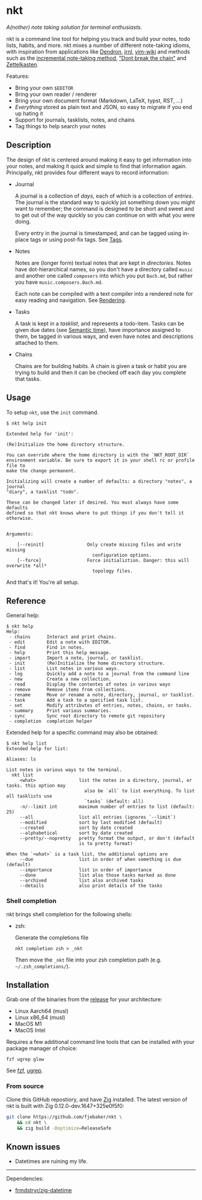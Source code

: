 # nkt

_A(nother) note taking solution for terminal enthusiasts._

nkt is a command line tool for helping you track and build your notes, todo
lists, habits, and more. nkt mixes a number of different note-taking idioms,
with inspiration from applications like [Dendron](), [jrnl](), [vim-wiki]() and
methods such as the [incremental note-taking method](), ["Dont break the
chain"]() and [Zettelkasten]().

Features:
- Bring your own `$EDITOR`
- Bring your own reader / renderer
- Bring your own document format (Markdown, LaTeX, typst, RST, ...)
- _Everything_ stored as plain text and JSON, so easy to migrate if you end up hating it
- Support for journals, tasklists, notes, and chains
- Tag things to help search your notes

## Description

The design of nkt is centered around making it easy to get information into
your notes, and making it quick and simple to find that information again.
Principally, nkt provides four different ways to record information:

- Journal

  A journal is a collection of _days_, each of which is a collection of
  _entries_. The journal is the standard way to quickly jot something down you
  might want to remember; the command is designed to be short and sweet and to
  get out of the way quickly so you can continue on with what you were doing.

  Every entry in the journal is timestamped, and can be tagged using in-place tags
  or using post-fix tags. See [Tags](#Tags).

- Notes

  Notes are (longer form) textual notes that are kept in _directories_. Notes
  have dot-hierarchical names, so you don't have a directory called `music` and
  another one called `composers` into which you put `Bach.md`, but rather you
  have `music.composers.Bach.md`.

  Each note can be compiled with a text compiler into a rendered note for easy
  reading and navigation. See [Rendering](#Rendering).

- Tasks

  A task is kept in a _tasklist_, and represents a todo-item. Tasks can be
  given due dates (see [Semantic time](#Semantic-time)), have importance assigned
  to them, be tagged in various ways, and even have notes and descriptions
  attached to them.

- Chains

  Chains are for building habits. A chain is given a task or habit you are
  trying to build and then it can be checked off each day you complete that tasks.

## Usage

To setup `nkt`, use the `init` command.
```
$ nkt help init

Extended help for 'init':

(Re)Initialize the home directory structure.

You can override where the home directory is with the `NKT_ROOT_DIR`
environment variable. Be sure to export it in your shell rc or profile file to
make the change permanent.

Initializing will create a number of defaults: a directory "notes", a journal
"diary", a tasklist "todo".

These can be changed later if desired. You must always have some defaults
defined so that nkt knows where to put things if you don't tell it otherwise.


Arguments:

    [--reinit]                Only create missing files and write missing
                                configuration options.
    [--force]                 Force initializtion. Danger: this will overwrite *all*
                                topology files.
```

And that's it! You're all setup.



## Reference

General help:
```
$ nkt help
Help:
 - chains      Interact and print chains.
 - edit        Edit a note with EDITOR.
 - find        Find in notes.
 - help        Print this help message.
 - import      Import a note, journal, or tasklist.
 - init        (Re)Initialize the home directory structure.
 - list        List notes in various ways.
 - log         Quickly add a note to a journal from the command line
 - new         Create a new collection.
 - read        Display the contentes of notes in various ways
 - remove      Remove items from collections.
 - rename      Move or rename a note, directory, journal, or tasklist.
 - task        Add a task to a specified task list.
 - set         Modify attributes of entries, notes, chains, or tasks.
 - summary     Print various summaries.
 - sync        Sync root directory to remote git repository
 - completion  completion helper
```

Extended help for a specific command may also be obtained:

```
$ nkt help list
Extended help for list:

Aliases: ls

List notes in various ways to the terminal.
  nkt list
     <what>                list the notes in a directory, journal, or tasks. this option may
                             also be `all` to list everything. To list all tasklists use
                             `tasks` (default: all)
     -n/--limit int        maximum number of entries to list (default: 25)
     --all                 list all entries (ignores `--limit`)
     --modified            sort by last modified (default)
     --created             sort by date created
     --alphabetical        sort by date created
     --pretty/--nopretty   pretty format the output, or don't (default
                           is to pretty format)

When the `<what>` is a task list, the additional options are
     --due                 list in order of when something is due (default)
     --importance          list in order of importance
     --done                list also those tasks marked as done
     --archived            list also archived tasks
     --details             also print details of the tasks
```

### Shell completion

nkt brings shell completion for the following shells:

- zsh:

  Generate the completions file
  ```
  nkt completion zsh > _nkt
  ```
  Then move the `_nkt` file into your zsh completion path (e.g. `~/.zsh_completions/`).


## Installation

Grab one of the binaries from the [release]() for your architecture:

- Linux Aarch64 (musl)
- Linux x86_64 (musl)
- MacOS M1
- MacOS Intel

Requires a few additional command line tools that can be installed with your package manager of choice:

```
fzf ugrep glow
```

See [fzf](), [ugrep]().

### From source

Clone this GitHub repostiory, and have [Zig]() installed. The latest version of nkt is built with Zig 0.12.0-dev.1647+325e0f5f0:

```bash
git clone https://github.com/fjebaker/nkt \
    && cd nkt \
    && zig build -Doptimize=ReleaseSafe
```

## Known issues

- Datetimes are ruining my life.

---

Dependencies:
- [frmdstryr/zig-datetime](https://github.com/frmdstryr/zig-datetime)
